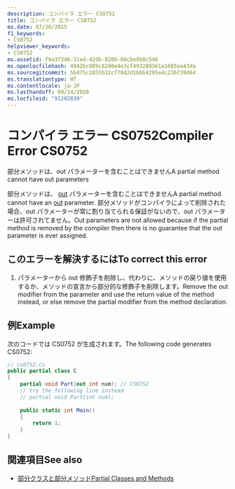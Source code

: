 ```yaml
---
description: コンパイラ エラー CS0752
title: コンパイラ エラー CS0752
ms.date: 07/20/2015
f1_keywords:
- CS0752
helpviewer_keywords:
- CS0752
ms.assetid: f9a373d6-31ed-42db-8206-80cbe9b8c546
ms.openlocfilehash: 4942bc089c82d0e4e3cf493280361a1665aa43da
ms.sourcegitcommit: 5b475c1855b32cf78d2d1bbb4295e4c236f39464
ms.translationtype: HT
ms.contentlocale: ja-JP
ms.lasthandoff: 09/24/2020
ms.locfileid: "91202839"
---
```

# <a name="compiler-error-cs0752"></a><span data-ttu-id="d2bce-103">コンパイラ エラー CS0752</span><span class="sxs-lookup"><span data-stu-id="d2bce-103">Compiler Error CS0752</span></span>

<span data-ttu-id="d2bce-104">部分メソッドは、out パラメーターを含むことはできません</span><span class="sxs-lookup"><span data-stu-id="d2bce-104">A partial method cannot have out parameters</span></span>  
  
 <span data-ttu-id="d2bce-105">部分メソッドは、 [out](../language-reference/keywords/out-parameter-modifier.md) パラメーターを含むことはできません</span><span class="sxs-lookup"><span data-stu-id="d2bce-105">A partial method cannot have an [out](../language-reference/keywords/out-parameter-modifier.md) parameter.</span></span> <span data-ttu-id="d2bce-106">部分メソッドがコンパイラによって削除された場合、out パラメーターが常に割り当てられる保証がないので、out パラメーターは許可されてません。</span><span class="sxs-lookup"><span data-stu-id="d2bce-106">Out parameters are not allowed because if the partial method is removed by the compiler then there is no guarantee that the out parameter is ever assigned.</span></span>  
  
## <a name="to-correct-this-error"></a><span data-ttu-id="d2bce-107">このエラーを解決するには</span><span class="sxs-lookup"><span data-stu-id="d2bce-107">To correct this error</span></span>  
  
1. <span data-ttu-id="d2bce-108">パラメーターから out 修飾子を削除し、代わりに、メソッドの戻り値を使用するか、メソッドの宣言から部分的な修飾子を削除します。</span><span class="sxs-lookup"><span data-stu-id="d2bce-108">Remove the out modifier from the parameter and use the return value of the method instead, or else remove the partial modifier from the method declaration.</span></span>  
  
## <a name="example"></a><span data-ttu-id="d2bce-109">例</span><span class="sxs-lookup"><span data-stu-id="d2bce-109">Example</span></span>  

 <span data-ttu-id="d2bce-110">次のコードでは CS0752 が生成されます。</span><span class="sxs-lookup"><span data-stu-id="d2bce-110">The following code generates CS0752:</span></span>  
  
```csharp  
// cs0752.cs  
public partial class C  
{  
    partial void Part(out int num); // CS0752  
    // try the following line instead  
    // partial void Part(int num);  
  
    public static int Main()  
    {  
        return 1;  
    }  
}  
```  
  
## <a name="see-also"></a><span data-ttu-id="d2bce-111">関連項目</span><span class="sxs-lookup"><span data-stu-id="d2bce-111">See also</span></span>

- [<span data-ttu-id="d2bce-112">部分クラスと部分メソッド</span><span class="sxs-lookup"><span data-stu-id="d2bce-112">Partial Classes and Methods</span></span>](../programming-guide/classes-and-structs/partial-classes-and-methods.md)
